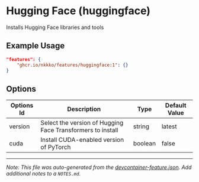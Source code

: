 
# Hugging Face (huggingface)

Installs Hugging Face libraries and tools

## Example Usage

```json
"features": {
    "ghcr.io/nkkko/features/huggingface:1": {}
}
```

## Options

| Options Id | Description | Type | Default Value |
|-----|-----|-----|-----|
| version | Select the version of Hugging Face Transformers to install | string | latest |
| cuda | Install CUDA-enabled version of PyTorch | boolean | false |



---

_Note: This file was auto-generated from the [devcontainer-feature.json](https://github.com/nkkko/features/blob/main/src/huggingface/devcontainer-feature.json).  Add additional notes to a `NOTES.md`._
